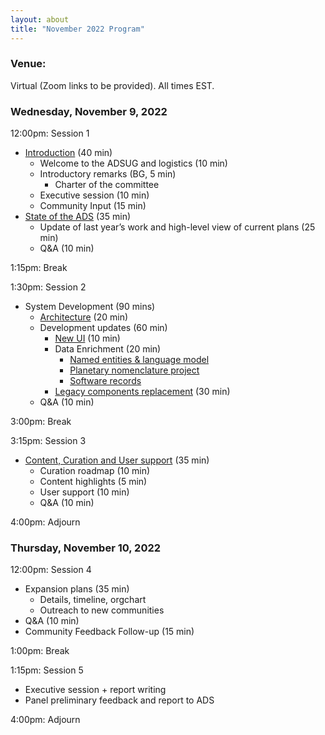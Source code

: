 ```yaml
---
layout: about
title: "November 2022 Program"
---
```

<base target="_blank">

### Venue:
Virtual (Zoom links to be provided). All times EST.

### Wednesday, November 9, 2022
12:00pm: Session 1
- [Introduction](https://drive.google.com/file/d/14reHipVhCwvC8Jl6XCsjb5d-F5M0hLkU/view?usp=share_link) (40 min)
  - Welcome to the ADSUG and logistics (10 min)
  - Introductory remarks (BG, 5 min)
    - Charter of the committee
  - Executive session (10 min)
  - Community Input (15 min)
- [State of the ADS](https://drive.google.com/file/d/1aop3qaNc7qXsnabEdkjZ_p4WnHNLXWub/view?usp=share_link) (35 min)
  - Update of last year’s work and high-level view of current plans (25 min)
  - Q&A (10 min)

1:15pm: Break

1:30pm: Session 2
- System Development (90 mins)
  - [Architecture](https://drive.google.com/file/d/1775tL_7WzvjQERbeUuHqL7LlezkbV5-K/view?usp=share_link) (20 min)
  - Development updates (60 min)
    - [New UI](https://drive.google.com/file/d/1_qO8v-YUYnDC7DbcKIYcmSdrpXJsjBDQ/view?usp=share_link) (10 min)
    - Data Enrichment (20 min)
      - [Named entities & language model](https://drive.google.com/file/d/1DC-JqGDekgfoqk-sO6EUSiWkV5G22PZi/view?usp=share_link)
      - [Planetary nomenclature project](https://drive.google.com/file/d/1Xm690WsRKq_fWx-DLybwXqexk4HLmMAs/view?usp=share_link)
      - [Software records](https://drive.google.com/file/d/1muJKgtfRB0h-Ow9-ObTvTWn36vmM5NDi/view?usp=share_link)
    - [Legacy components replacement](https://drive.google.com/file/d/1OqbJNl031_KubBoIBQn5cR37CWpsecth/view?usp=share_link) (30 min)
  - Q&A (10 min)

3:00pm: Break

3:15pm: Session 3
- [Content, Curation and User support](https://drive.google.com/file/d/13q61b1st42NiTESuAKYkOtcQXmm3k69O/view?usp=share_link) (35 min)
  - Curation roadmap (10 min)
  - Content highlights (5 min)
  - User support (10 min)
  - Q&A (10 min)

4:00pm: Adjourn

### Thursday, November 10, 2022
12:00pm: Session 4
- Expansion plans (35 min)
  - Details, timeline, orgchart
  - Outreach to new communities
- Q&A (10 min)
- Community Feedback Follow-up (15 min)

1:00pm: Break

1:15pm: Session 5
- Executive session + report writing
- Panel preliminary feedback and report to ADS

4:00pm: Adjourn
